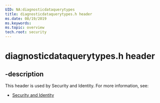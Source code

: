 ```yaml
---
UID: NA:diagnosticdataquerytypes
title: diagnosticdataquerytypes.h header
ms.date: 08/19/2019
ms.keywords: 
ms.topic: overview
tech.root: security
---
```


# diagnosticdataquerytypes.h header


## -description


This header is used by Security and Identity. For more information, see:

- [Security and Identity](../_security/index.md)

